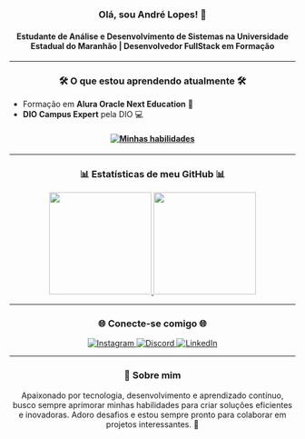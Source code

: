 <h3 align="center">Olá, sou André Lopes! 🚀</h3>
<h4 align="center">Estudante de Análise e Desenvolvimento de Sistemas na Universidade Estadual do Maranhão | Desenvolvedor FullStack em Formação</h4>
<hr>

<h3 align="center">🛠️ O que estou aprendendo atualmente 🛠️</h3>

- Formação em **Alura Oracle Next Education** 🏫
- **DIO Campus Expert** pela DIO 💻

<h4 align="center">
  <a href="https://www.alura.com.br/">
    <img src="https://skillicons.dev/icons?i=html,css,js,github,vscode,python,mysql&perline=7" alt="Minhas habilidades" />
  </a>
</h4>

<hr>

<h3 align="center">📊 Estatísticas de meu GitHub 📊</h3>

<div align="center">
  <a href="https://github.com/agenciadigitalslz">
    <img loading="lazy" height="180em" src="https://github-readme-stats.vercel.app/api/top-langs/?username=agenciadigitalslz&layout=compact&langs_count=7&theme=dracula"/>
    <img loading="lazy" height="180em" src="https://github-readme-stats.vercel.app/api?username=agenciadigitalslz&show_icons=true&theme=dracula&include_all_commits=true&count_private=true"/>
  </a>
</div>

<hr>

<h3 align="center">🌐 Conecte-se comigo 🌐</h3>

<div align="center">
  <a href="https://www.instagram.com/agenciadigitalslz/" target="_blank">
    <img src="https://img.shields.io/badge/-Instagram-%23E4405F?style=for-the-badge&logo=instagram&logoColor=white" alt="Instagram" />
  </a>
  <a href="https://discord.gg/yujkai" target="_blank">
    <img src="https://img.shields.io/badge/Discord-7289DA?style=for-the-badge&logo=discord&logoColor=white" alt="Discord" />
  </a>
  <a href="https://www.linkedin.com/in/andre7lopes/" target="_blank">
    <img src="https://img.shields.io/badge/-LinkedIn-%230077B5?style=for-the-badge&logo=linkedin&logoColor=white" alt="LinkedIn" />
  </a>
</div>

<hr>

<h3 align="center">💬 Sobre mim</h3>
<p align="center">
  Apaixonado por tecnologia, desenvolvimento e aprendizado contínuo, busco sempre aprimorar minhas habilidades para criar soluções eficientes e inovadoras. Adoro desafios e estou sempre pronto para colaborar em projetos interessantes. 🚀
</p>

